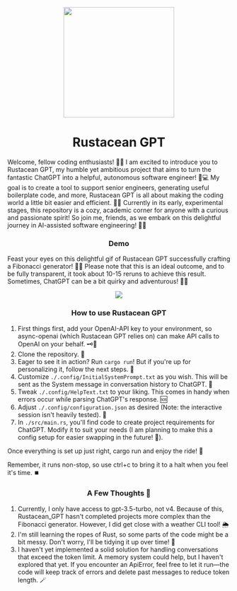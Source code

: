 <p align="center">
  <img width="250" height="250" src="https://user-images.githubusercontent.com/16275325/231887923-efc485e4-2626-44b6-86eb-e1d9a0094d46.png">
</p>
<h1 align="center">Rustacean GPT</h1>

Welcome, fellow coding enthusiasts! 🚀🤖 I am excited to introduce you to Rustacean GPT, my humble yet ambitious project that aims to turn the fantastic ChatGPT into a helpful, autonomous software engineer! 🧠💻 My goal is to create a tool to support senior engineers, generating useful boilerplate code, and more, Rustacean GPT is all about making the coding world a little bit easier and efficient. 🎉💡 Currently in its early, experimental stages, this repository is a cozy, academic corner for anyone with a curious and passionate spirit! So join me, friends, as we embark on this delightful journey in AI-assisted software engineering! 🌟🔧

<h3 align="center">Demo</h3>

Feast your eyes on this delightful gif of Rustacean GPT successfully crafting a Fibonacci generator! 🤩🎉 Please note that this is an ideal outcome, and to be fully transparent, it took about 10-15 reruns to achieve this result. Sometimes, ChatGPT can be a bit quirky and adventurous! 🤪🎢

<p align="center">
  <img src="https://user-images.githubusercontent.com/16275325/231880719-570896d0-961e-451c-b349-60634df64d1d.gif">
</p>

<h3 align="center">How to use Rustacean GPT</h3>

1. First things first, add your OpenAI-API key to your environment, so async-openai (which Rustacean GPT relies on) can make API calls to OpenAI on your behalf. 🗝️🔐
2. Clone the repository. 📁
3. Eager to see it in action? Run `cargo run`! But if you're up for personalizing it, follow the next steps. 🎨
4. Customize `./.config/InitialSystemPrompt.txt` as you wish. This will be sent as the System message in conversation history to ChatGPT. 💬
5. Tweak `./.config/HelpText.txt` to your liking. This comes in handy when errors occur while parsing ChatGPT's response. 🆘
6. Adjust `./.config/configuration.json` as desired (Note: the interactive session isn't heavily tested). 🔧
7. In `./src/main.rs`, you'll find code to create project requirements for ChatGPT. Modify it to suit your needs (I am planning to make this a config setup for easier swapping in the future! 🌟).

Once everything is set up just right, cargo run and enjoy the ride! 🎢

Remember, it runs non-stop, so use ctrl+c to bring it to a halt when you feel it's time. ⏹️

<h3 align="center">A Few Thoughts 💭</h3>

1. Currently, I only have access to gpt-3.5-turbo, not v4. Because of this, Rustacean_GPT hasn't completed projects more complex than the Fibonacci generator. However, I did get close with a weather CLI tool! 🌦️
2. I'm still learning the ropes of Rust, so some parts of the code might be a bit messy. Don't worry, I'll be tidying it up over time! 🧹
3. I haven't yet implemented a solid solution for handling conversations that exceed the token limit. A memory system could help, but I haven't explored that yet. If you encounter an ApiError, feel free to let it run—the code will keep track of errors and delete past messages to reduce token length. 🪄

